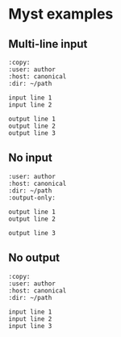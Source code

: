 # Myst examples

## Multi-line input

```{terminal}
:copy:
:user: author
:host: canonical
:dir: ~/path

input line 1
input line 2

output line 1
output line 2
output line 3
```

## No input

```{terminal}
:user: author
:host: canonical
:dir: ~/path
:output-only:

output line 1
output line 2

output line 3
```

## No output

```{terminal}
:copy:
:user: author
:host: canonical
:dir: ~/path

input line 1
input line 2
input line 3
```
